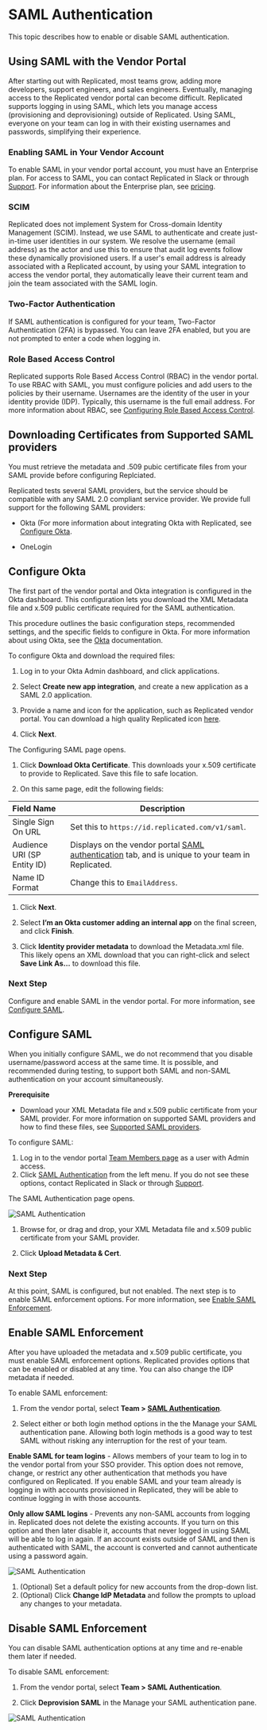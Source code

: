 # SAML Authentication

This topic describes how to enable or disable SAML authentication.

## Using SAML with the Vendor Portal

After starting out with Replicated, most teams grow, adding more developers, support engineers, and sales engineers. Eventually, managing access to the Replicated vendor portal can become difficult. Replicated supports logging in using SAML, which lets you manage access (provisioning and deprovisioning) outside of Replicated. Using SAML, everyone on your team can log in with their existing usernames and passwords, simplifying their experience.

### Enabling SAML in Your Vendor Account

To enable SAML in your vendor portal account, you must have an Enterprise plan. For access to SAML, you can contact Replicated in Slack or through [Support](https://vendor.replicated.com/support). For information about the Enterprise plan, see [pricing](https://www.replicated.com/pricing/).

### SCIM

Replicated does not implement System for Cross-domain Identity Management (SCIM). Instead, we use SAML to authenticate and create just-in-time user identities in our system. We resolve the username (email address) as the actor and use this to ensure that audit log events follow these dynamically provisioned users. If a user's email address is already associated with a Replicated account, by using your SAML integration to access the vendor portal, they automatically leave their current team and join the team associated with the SAML login.

### Two-Factor Authentication

If SAML authentication is configured for your team, Two-Factor Authentication (2FA) is bypassed. You can leave 2FA enabled, but you are not prompted to enter a code when logging in.

### Role Based Access Control

Replicated supports Role Based Access Control (RBAC) in the vendor portal. To use RBAC with SAML, you must configure policies and add users to the policies by their username. Usernames are the identity of the user in your identity provide (IDP). Typically, this username is the full email address. For more information about RBAC, see [Configuring Role Based Access Control](https://replicated-docs.netlify.app/vendor/packaging-rbac).

## Downloading Certificates from Supported SAML providers

You must retrieve the metadata and .509 pubic certificate files from your SAML provide before configuring Replciated.

Replicated tests several SAML providers, but the service should be compatible with any SAML 2.0 compliant service provider. We provide full support for the following SAML providers:

* Okta (For more information about integrating Okta with Replicated, see [Configure Okta](#configure-okta).

* OneLogin


## Configure Okta

The first part of the vendor portal and Okta integration is configured in the Okta dashboard. This configuration lets you download the XML Metadata file and x.509 public certificate required for the SAML authentication.

This procedure outlines the basic configuration steps, recommended settings, and the specific fields to configure in Okta. For more information about using Okta, see the [Okta](https://help.okta.com/en/prod/Content/index.htm) documentation.

To configure Okta and download the required files:

1. Log in to your Okta Admin dashboard, and click applications.

1. Select **Create new app integration**, and create a new application as a SAML 2.0 application.

1. Provide a name and icon for the application, such as Replicated vendor portal. You can download a high quality Replicated icon [here](https://help.replicated.com/images/guides/vendor-portal-saml/replicated-application-icon.png).

1. Click **Next**.

  The Configuring SAML page opens.

1. Click **Download Okta Certificate**. This downloads your x.509 certificate to provide to Replicated. Save this file to safe location.

1. On this same page, edit the following fields:

  | Field Name              | Description                                                                                     |
  | :---------------------- | ----------------------------------------------------------------------------------------------- |
  | Single Sign On URL      | Set this to `https://id.replicated.com/v1/saml`.                                                  |
  | Audience URI (SP Entity ID) | Displays on the vendor portal [SAML authentication](https://vendor.replicated.com/team/saml-authentication) tab, and is unique to your team in Replicated. |
  | Name ID Format          | Change this to `EmailAddress`.                                                                  |

1. Click **Next**.

1. Select **I’m an Okta customer adding an internal app** on the final screen, and click **Finish**.

1. Click **Identity provider metadata** to download the Metadata.xml file. This likely opens an XML download that you can right-click and select **Save Link As…** to download this file.

### Next Step

Configure and enable SAML in the vendor portal. For more information, see [Configure SAML](#configure-saml).

## Configure SAML

When you initially configure SAML, we do not recommend that you disable username/password access at the same time. It is possible, and recommended during testing, to support both SAML and non-SAML authentication on your account simultaneously.

**Prerequisite**

- Download your XML Metadata file and x.509 public certificate from your SAML provider. For more information on supported SAML providers and how to find these files, see [Supported SAML providers](#downloading-certificates-from-supported-saml-providers).

To configure SAML:

1. Log in to the vendor portal [Team Members page](https://vendor.replicated.com/team/members) as a user with Admin access.
1. Click [SAML Authentication](https://vendor.replicated.com/team/saml-authentication) from the left menu. If you do not see these options, contact Replicated in Slack or through [Support](https://vendor.replicated.com/support).

 The SAML Authentication page opens.

 ![SAML Authentication](/images/team-mgmt-saml-authentication.png)

1. Browse for, or drag and drop, your XML Metadata file and x.509 public certificate from your SAML provider.

1. Click **Upload Metadata & Cert**.

### Next Step

At this point, SAML is configured, but not enabled. The next step is to enable SAML enforcement options. For more information, see [Enable SAML Enforcement](#enable-saml-enforcement).

## Enable SAML Enforcement

After you have uploaded the metadata and x.509 public certificate, you must enable SAML enforcement options. Replicated provides options that can be enabled or disabled at any time. You can also change the IDP metadata if needed.

To enable SAML enforcement:

1. From the vendor portal, select **Team > [SAML Authentication](https://vendor.replicated.com/team/saml-authentication)**.

1. Select either or both login method options in the the Manage your SAML authentication pane. Allowing both login methods is a good way to test SAML without risking any interruption for the rest of your team.

  **Enable SAML for team logins** - Allows members of your team to log in to the vendor portal from your SSO provider. This option does not remove, change, or restrict any other authentication that methods you have configured on Replicated. If you enable SAML and your team already is logging in with accounts provisioned in Replicated, they will be able to continue logging in with those accounts.

  **Only allow SAML logins** - Prevents any non-SAML accounts from logging in. Replicated does not delete the existing accounts. If you turn on this option and then later disable it, accounts that never logged in using SAML will be able to log in again. If an account exists outside of SAML and then is authenticated with SAML, the account is converted and cannot authenticate using a password again.

  ![SAML Authentication](/images/team-mgmt-saml-manage-auth.png)

1. (Optional) Set a default policy for new accounts from the drop-down list.
1. (Optional) Click **Change IdP Metadata** and follow the prompts to upload any changes to your metadata.


## Disable SAML Enforcement

You can disable SAML authentication options at any time and re-enable them later if needed.

To disable SAML enforcement:

1. From the vendor portal, select **Team > SAML Authentication**.

1. Click **Deprovision SAML** in the Manage your SAML authentication pane.

  ![SAML Authentication](/images/team-mgmt-saml-manage-auth.png)
